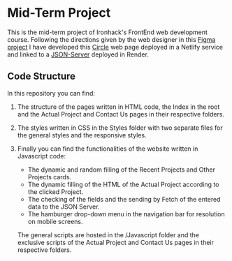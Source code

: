 # Mid-Term Project
This is the mid-term project of Ironhack's FrontEnd web development course. Following the directions given by the web designer in this [Figma project](https://www.figma.com/file/JvJ7ANaR5SjDZUs4KCm05S/mid-term-project?type=design&node-id=0-1&mode=design&t=MI93UhtaKEKq3DMB-0) I have developed this [Circle](https://main--circlemarc.netlify.app/) web page deployed in a Netlify service and linked to a [JSON-Server](https://ih-json-server-gh0h.onrender.com/) deployed in Render.

## Code Structure
In this repository you can find:
1. The structure of the pages written in HTML code, the Index in the root and the Actual Project and Contact Us pages in their respective folders.
2. The styles written in CSS in the Styles folder with two separate files for the general styles and the responsive styles.
3. Finally you can find the functionalities of the website written in Javascript code:
   - The dynamic and random filling of the Recent Projects and Other Projects cards.
   - The dynamic filling of the HTML of the Actual Project according to the clicked Project.
   - The checking of the fields and the sending by Fetch of the entered data to the JSON Server.
   - The hamburger drop-down menu in the navigation bar for resolution on mobile screens.

   The general scripts are hosted in the /Javascript folder and the exclusive scripts of the Actual Project and Contact Us pages in their respective folders.
